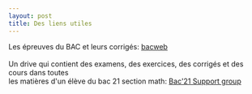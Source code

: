 ```yaml
---
layout: post
title: Des liens utiles
---
```

Les épreuves du BAC et leurs corrigés:   [bacweb](http://www.bacweb.tn/)\
\
Un drive qui contient des examens, des exercices, des corrigés et des cours dans toutes\
les matières d'un élève du bac 21 section math:   [Bac'21 Support group](https://drive.google.com/drive/folders/1SVKblvNKhom0MYyRLHjEqsPW3fevdus9)

